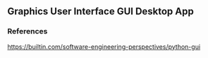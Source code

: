 ## Graphics User Interface GUI Desktop App

### References

https://builtin.com/software-engineering-perspectives/python-gui
